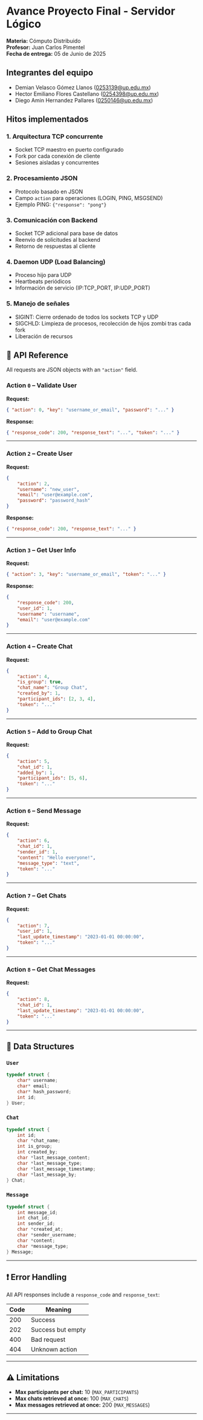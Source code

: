 # Avance Proyecto Final - Servidor Lógico

**Materia:** Cómputo Distribuido  
**Profesor:** Juan Carlos Pimentel  
**Fecha de entrega:** 05 de Junio de 2025

## Integrantes del equipo

-   Demian Velasco Gómez Llanos (0253139@up.edu.mx)
-   Hector Emiliano Flores Castellano (0254398@up.edu.mx)
-   Diego Amin Hernandez Pallares (0250146@up.edu.mx)

## Hitos implementados

### 1. Arquitectura TCP concurrente

-   Socket TCP maestro en puerto configurado
-   Fork por cada conexión de cliente
-   Sesiones aisladas y concurrentes

### 2. Procesamiento JSON

-   Protocolo basado en JSON
-   Campo `action` para operaciones (LOGIN, PING, MSGSEND)
-   Ejemplo PING: `{"response": "pong"}`

### 3. Comunicación con Backend

-   Socket TCP adicional para base de datos
-   Reenvío de solicitudes al backend
-   Retorno de respuestas al cliente

### 4. Daemon UDP (Load Balancing)

-   Proceso hijo para UDP
-   Heartbeats periódicos
-   Información de servicio (IP:TCP_PORT, IP:UDP_PORT)

### 5. Manejo de señales

-   SIGINT: Cierre ordenado de todos los sockets TCP y UDP
-   SIGCHLD: Limpieza de procesos, recolección de hijos zombi tras cada fork
-   Liberación de recursos

## 📡 API Reference

All requests are JSON objects with an `"action"` field.

### Action `0` – Validate User

**Request:**

```json
{ "action": 0, "key": "username_or_email", "password": "..." }
```

**Response:**

```json
{ "response_code": 200, "response_text": "...", "token": "..." }
```

---

### Action `2` – Create User

**Request:**

```json
{
    "action": 2,
    "username": "new_user",
    "email": "user@example.com",
    "password": "password_hash"
}
```

**Response:**

```json
{ "response_code": 200, "response_text": "..." }
```

---

### Action `3` – Get User Info

**Request:**

```json
{ "action": 3, "key": "username_or_email", "token": "..." }
```

**Response:**

```json
{
    "response_code": 200,
    "user_id": 1,
    "username": "username",
    "email": "user@example.com"
}
```

---

### Action `4` – Create Chat

**Request:**

```json
{
    "action": 4,
    "is_group": true,
    "chat_name": "Group Chat",
    "created_by": 1,
    "participant_ids": [2, 3, 4],
    "token": "..."
}
```

---

### Action `5` – Add to Group Chat

**Request:**

```json
{
    "action": 5,
    "chat_id": 1,
    "added_by": 1,
    "participant_ids": [5, 6],
    "token": "..."
}
```

---

### Action `6` – Send Message

**Request:**

```json
{
    "action": 6,
    "chat_id": 1,
    "sender_id": 1,
    "content": "Hello everyone!",
    "message_type": "text",
    "token": "..."
}
```

---

### Action `7` – Get Chats

**Request:**

```json
{
    "action": 7,
    "user_id": 1,
    "last_update_timestamp": "2023-01-01 00:00:00",
    "token": "..."
}
```

---

### Action `8` – Get Chat Messages

**Request:**

```json
{
    "action": 8,
    "chat_id": 1,
    "last_update_timestamp": "2023-01-01 00:00:00",
    "token": "..."
}
```

---

## 💾 Data Structures

### `User`

```c
typedef struct {
    char* username;
    char* email;
    char* hash_password;
    int id;
} User;
```

### `Chat`

```c
typedef struct {
    int id;
    char *chat_name;
    int is_group;
    int created_by;
    char *last_message_content;
    char *last_message_type;
    char *last_message_timestamp;
    char *last_message_by;
} Chat;
```

### `Message`

```c
typedef struct {
    int message_id;
    int chat_id;
    int sender_id;
    char *created_at;
    char *sender_username;
    char *content;
    char *message_type;
} Message;
```

---

## ❗ Error Handling

All API responses include a `response_code` and `response_text`:

| Code | Meaning           |
| ---- | ----------------- |
| 200  | Success           |
| 202  | Success but empty |
| 400  | Bad request       |
| 404  | Unknown action    |

---

## ⚠️ Limitations

-   **Max participants per chat:** 10 (`MAX_PARTICIPANTS`)
-   **Max chats retrieved at once:** 100 (`MAX_CHATS`)
-   **Max messages retrieved at once:** 200 (`MAX_MESSAGES`)

---
